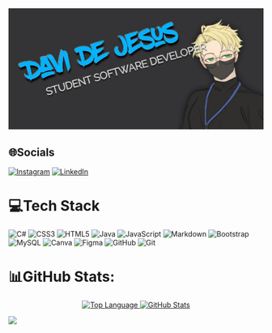 <img src="backIMG.jpeg">

## 🌐Socials
[![Instagram](https://img.shields.io/badge/Instagram-%23E4405F.svg?logo=Instagram&logoColor=white)](https://instagram.com/davi_bewzenko) [![LinkedIn](https://img.shields.io/badge/LinkedIn-%230077B5.svg?logo=linkedin&logoColor=white)](https://linkedin.com/in/daviBewzenko) 

# 💻Tech Stack
![C#](https://img.shields.io/badge/c%23-000000.svg?style=for-the-badge&logo=c-sharp&logoColor=blueviolet) ![CSS3](https://img.shields.io/badge/css3-000000.svg?style=for-the-badge&logo=css3&logoColor=blue) ![HTML5](https://img.shields.io/badge/html5-000000.svg?style=for-the-badge&logo=html5&logoColor=critical) ![Java](https://img.shields.io/badge/java-000000.svg?style=for-the-badge&logo=java&logoColor=white) ![JavaScript](https://img.shields.io/badge/javascript-000000.svg?style=for-the-badge&logo=javascript&logoColor=%23F7DF1E) ![Markdown](https://img.shields.io/badge/markdown-000000.svg?style=for-the-badge&logo=markdown&logoColor=white) ![Bootstrap](https://img.shields.io/badge/bootstrap-000000.svg?style=for-the-badge&logo=bootstrap&logoColor=blueviolet) ![MySQL](https://img.shields.io/badge/mysql-000000.svg?style=for-the-badge&logo=mysql&logoColor=orange) ![Canva](https://img.shields.io/badge/Canva-000000.svg?style=for-the-badge&logo=Canva&logoColor=9cf)  ![Figma](https://img.shields.io/badge/figma-000000.svg?style=for-the-badge&logo=figma&logoColor=red)  ![GitHub](https://img.shields.io/badge/GitHub-000000?style=for-the-badge&logo=github&logoColor=white) ![Git](https://img.shields.io/badge/Git-000000?style=for-the-badge&logo=git&logoColor=orange&height='90px')
# 📊GitHub Stats:
<p align='center'>
<a href="https://github.com/DaviBewzenko" target="_blank">
            <img alt="Top Language" src="https://github-readme-stats.vercel.app/api?username=DaviBewzenko&show_icons=true&hide_border=true&theme=react&border_radius=0" height=170/>
            <img alt="GitHub Stats" src="https://github-readme-stats.vercel.app/api/top-langs/?username=DaviBewzenko&layout=compact&show_icons=true&hide_border=true&theme=react&border_radius=0" height=170/>
        </a>
</p>

<img src="https://media1.giphy.com/media/26tn33aiTi1jkl6H6/giphy.gif">
